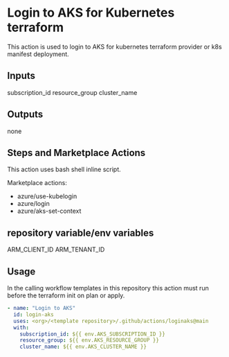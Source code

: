 # Login to AKS for Kubernetes terraform

This action is used to login to AKS for kubernetes terraform provider or k8s manifest deployment.

## Inputs

subscription_id
resource_group
cluster_name

## Outputs

none

## Steps and Marketplace Actions

This action uses bash shell inline script.

Marketplace actions:

- azure/use-kubelogin
- azure/login
- azure/aks-set-context

## repository variable/env variables

ARM_CLIENT_ID
ARM_TENANT_ID

## Usage

In the calling workflow templates in this repository this action must run before the terraform init on plan or apply.

```yaml
- name: "Login to AKS"
  id: login-aks
  uses: <org>/<template repository>/.github/actions/loginaks@main
  with:
    subscription_id: ${{ env.AKS_SUBSCRIPTION_ID }}
    resource_group: ${{ env.AKS_RESOURCE_GROUP }}
    cluster_name: ${{ env.AKS_CLUSTER_NAME }}
```
